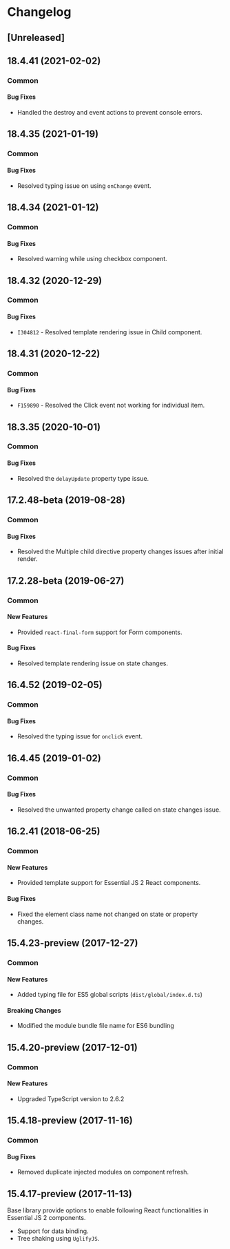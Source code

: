 # Changelog

## [Unreleased]

## 18.4.41 (2021-02-02)

### Common

#### Bug Fixes

- Handled the destroy and event actions to prevent console errors.

## 18.4.35 (2021-01-19)

### Common

#### Bug Fixes

- Resolved typing issue on using `onChange` event.

## 18.4.34 (2021-01-12)

### Common

#### Bug Fixes

- Resolved warning while using checkbox component.

## 18.4.32 (2020-12-29)

### Common

#### Bug Fixes

- `I304812` - Resolved template rendering issue in Child component.

## 18.4.31 (2020-12-22)

### Common

#### Bug Fixes

- `F159890` - Resolved the Click event not working for individual item.

## 18.3.35 (2020-10-01)

### Common

#### Bug Fixes

- Resolved the `delayUpdate` property type issue.

## 17.2.48-beta (2019-08-28)

### Common

#### Bug Fixes

- Resolved the Multiple child directive property changes issues after initial render.

## 17.2.28-beta (2019-06-27)

### Common

#### New Features

- Provided `react-final-form` support for Form components.

#### Bug Fixes

- Resolved template rendering issue on state changes.

## 16.4.52 (2019-02-05)

### Common

#### Bug Fixes

- Resolved the typing issue for `onclick` event.

## 16.4.45 (2019-01-02)

### Common

#### Bug Fixes

- Resolved the unwanted property change called on state changes issue.

## 16.2.41 (2018-06-25)

### Common

#### New Features

- Provided template support for Essential JS 2 React components.

#### Bug Fixes

- Fixed the element class name not changed on state or property changes.

## 15.4.23-preview (2017-12-27)

### Common

#### New Features

- Added typing file for ES5 global scripts (`dist/global/index.d.ts`)

#### Breaking Changes

- Modified the module bundle file name for ES6 bundling

## 15.4.20-preview (2017-12-01)

### Common

#### New Features

- Upgraded TypeScript version to 2.6.2

## 15.4.18-preview (2017-11-16)

### Common

#### Bug Fixes

- Removed duplicate injected modules on component refresh.

## 15.4.17-preview (2017-11-13)

Base library provide options to enable following React functionalities in Essential JS 2 components.

- Support for data binding.
- Tree shaking using `UglifyJS`.
